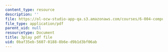 ```yaml
---
content_type: resource
description: ''
file: https://ol-ocw-studio-app-qa.s3.amazonaws.com/courses/6-004-computation-structures-spring-2017/0baf35eb560701888b6ed9b1d3bf06ab_usMPXTDOIn0.pdf
file_type: application/pdf
parent_uid: null
resourcetype: Document
title: 3play pdf file
uid: 0baf35eb-5607-0188-8b6e-d9b1d3bf06ab
---
```

